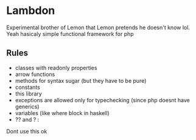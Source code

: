 # Lambdon

Experimental brother of Lemon that Lemon pretends he doesn't know lol. Yeah hasicaly simple functional framework for php

## Rules

- classes with readonly properties
- arrow functions
- methods for syntax sugar (but they have to be pure)
- constants
- this library
- exceptions are allowed only for typechecking (since php doesnt have generics)
- variables (like where block in haskell)
- ?? and ? :

Dont use this ok
